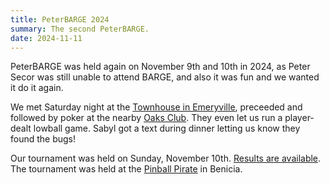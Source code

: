 ```yaml
---
title: PeterBARGE 2024
summary: The second PeterBARGE.
date: 2024-11-11
---
```


PeterBARGE was held again on November 9th and 10th in 2024, as Peter Secor was still unable to attend BARGE,
and also it was fun and we wanted it do it again.

We met Saturday night at the [Townhouse in
Emeryville](https://townhouseemeryville.com/), preceeded and followed by poker
at the nearby [Oaks Club](https://www.oakscardclub.com/).  They even let us run
a player-dealt lowball game.  Sabyl got a text during dinner letting us know
they found the bugs!

Our tournament was held on Sunday, November 10th.  [Results are available](results/).
The tournament was held at the [Pinball Pirate](https://www.pinballpirate.com/) in Benicia.

